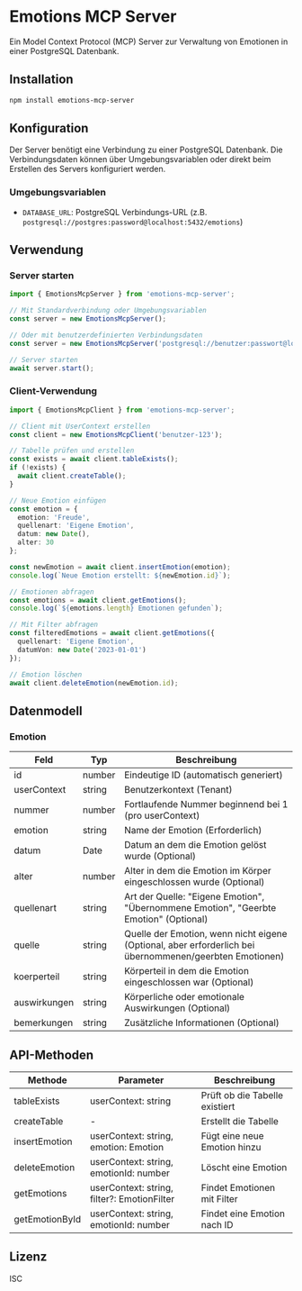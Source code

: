 # Emotions MCP Server

Ein Model Context Protocol (MCP) Server zur Verwaltung von Emotionen in einer PostgreSQL Datenbank.

## Installation

```bash
npm install emotions-mcp-server
```

## Konfiguration

Der Server benötigt eine Verbindung zu einer PostgreSQL Datenbank. Die Verbindungsdaten können über Umgebungsvariablen oder direkt beim Erstellen des Servers konfiguriert werden.

### Umgebungsvariablen

- `DATABASE_URL`: PostgreSQL Verbindungs-URL (z.B. `postgresql://postgres:password@localhost:5432/emotions`)

## Verwendung

### Server starten

```typescript
import { EmotionsMcpServer } from 'emotions-mcp-server';

// Mit Standardverbindung oder Umgebungsvariablen
const server = new EmotionsMcpServer();

// Oder mit benutzerdefinierten Verbindungsdaten
const server = new EmotionsMcpServer('postgresql://benutzer:passwort@localhost:5432/meine_db', 4000);

// Server starten
await server.start();
```

### Client-Verwendung

```typescript
import { EmotionsMcpClient } from 'emotions-mcp-server';

// Client mit UserContext erstellen
const client = new EmotionsMcpClient('benutzer-123');

// Tabelle prüfen und erstellen
const exists = await client.tableExists();
if (!exists) {
  await client.createTable();
}

// Neue Emotion einfügen
const emotion = {
  emotion: 'Freude',
  quellenart: 'Eigene Emotion',
  datum: new Date(),
  alter: 30
};

const newEmotion = await client.insertEmotion(emotion);
console.log(`Neue Emotion erstellt: ${newEmotion.id}`);

// Emotionen abfragen
const emotions = await client.getEmotions();
console.log(`${emotions.length} Emotionen gefunden`);

// Mit Filter abfragen
const filteredEmotions = await client.getEmotions({
  quellenart: 'Eigene Emotion',
  datumVon: new Date('2023-01-01')
});

// Emotion löschen
await client.deleteEmotion(newEmotion.id);
```

## Datenmodell

### Emotion

| Feld        | Typ      | Beschreibung                                                           |
|-------------|----------|-----------------------------------------------------------------------|
| id          | number   | Eindeutige ID (automatisch generiert)                                 |
| userContext | string   | Benutzerkontext (Tenant)                                              |
| nummer      | number   | Fortlaufende Nummer beginnend bei 1 (pro userContext)                 |
| emotion     | string   | Name der Emotion (Erforderlich)                                       |
| datum       | Date     | Datum an dem die Emotion gelöst wurde (Optional)                      |
| alter       | number   | Alter in dem die Emotion im Körper eingeschlossen wurde (Optional)    |
| quellenart  | string   | Art der Quelle: "Eigene Emotion", "Übernommene Emotion", "Geerbte Emotion" (Optional) |
| quelle      | string   | Quelle der Emotion, wenn nicht eigene (Optional, aber erforderlich bei übernommenen/geerbten Emotionen) |
| koerperteil | string   | Körperteil in dem die Emotion eingeschlossen war (Optional)           |
| auswirkungen| string   | Körperliche oder emotionale Auswirkungen (Optional)                   |
| bemerkungen | string   | Zusätzliche Informationen (Optional)                                  |

## API-Methoden

| Methode         | Parameter                       | Beschreibung                            |
|-----------------|---------------------------------|----------------------------------------|
| tableExists     | userContext: string             | Prüft ob die Tabelle existiert          |
| createTable     | -                               | Erstellt die Tabelle                    |
| insertEmotion   | userContext: string, emotion: Emotion | Fügt eine neue Emotion hinzu      |
| deleteEmotion   | userContext: string, emotionId: number | Löscht eine Emotion              |
| getEmotions     | userContext: string, filter?: EmotionFilter | Findet Emotionen mit Filter |
| getEmotionById  | userContext: string, emotionId: number | Findet eine Emotion nach ID      |

## Lizenz

ISC
